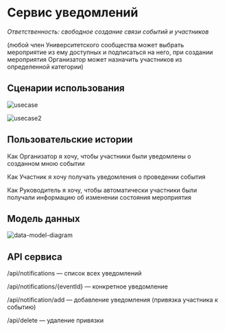 # Сервис уведомлений

_Ответственность: свободное создание связи событий и участников_

(любой член Университетского сообщества может выбрать мероприятие из ему доступных и подписаться на него, при создании мероприятия Организатор может назначить участников из определенной категории) 

## Сценарии использования

![usecase](https://user-images.githubusercontent.com/26046873/163400047-5477925a-7e9d-401f-a7f3-a31760a4519f.png)

![usecase2](https://user-images.githubusercontent.com/26046873/163400092-8f808fe9-d47e-448d-abc5-fdf331399b5d.png)

## Пользовательские истории

Как Организатор я хочу, чтобы участники были уведомлены о созданном мною событии

Как Участник я хочу получать уведомления о проведении события

Как Руководитель я хочу, чтобы автоматически участники были получали информацию об изменении состояния мероприятия

## Модель данных

![data-model-diagram](https://user-images.githubusercontent.com/26046873/163575272-8a942094-dee4-428e-bacb-df7e28f571fa.png)

## API сервиса

/api/notifications — список всех уведомлений

/api/notifications/{eventId} — конкретное уведомление

/api/notification/add — добавление уведомления (привязка участника к событию)

/api/delete — удаление привязки
